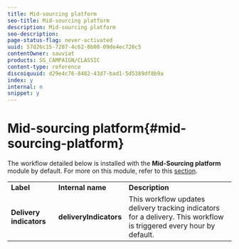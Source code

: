 ```yaml
---
title: Mid-sourcing platform
seo-title: Mid-sourcing platform
description: Mid-sourcing platform
seo-description: 
page-status-flag: never-activated
uuid: 57d26c15-7287-4c62-8b00-09de4ec726c5
contentOwner: sauviat
products: SG_CAMPAIGN/CLASSIC
content-type: reference
discoiquuid: d29e4c76-8482-43d7-bad1-5d5389df8b9a
index: y
internal: n
snippet: y
---
```


# Mid-sourcing platform{#mid-sourcing-platform}

The workflow detailed below is installed with the **Mid-Sourcing platform** module by default. For more on this module, refer to this [section](../../installation/using/mid-sourcing-deployment.md).

<table> 
 <tbody> 
  <tr> 
   <td> <strong>Label</strong><br /> </td> 
   <td> <strong>Internal name</strong><br /> </td> 
   <td> <strong>Description</strong><br /> </td> 
  </tr> 
  <tr> 
   <td> <strong>Delivery indicators</strong><br /> </td> 
   <td> <strong>deliveryIndicators</strong><br /> </td> 
   <td> This workflow updates delivery tracking indicators for a delivery. This workflow is triggered every hour by default.<br /> </td> 
  </tr> 
 </tbody> 
</table>

